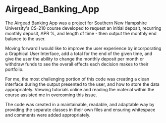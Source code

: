 # Airgead_Banking_App

The Airgead Banking App was a project for Southern New Hampshire University's CS-210 course developed to request an initial deposit, recurring monthly deposit, APR %, and length of time - then output the monthly end balance to the user. 

Moving forward I would like to improve the user experience by incorporating a Graphical User Interface, add a total for the end of the given time, and give the user the ability to change the monthly deposit per month or withdraw funds to see the overall effects each decision makes to their portfolio. 

For me, the most challenging portion of this code was creating a clean interface during the output presented to the user, and how to store the data appropriately. Viewing tutorials online and reading the material within the course assisted me in overcoming this issue.

The code was created in a maintainable, readable, and adaptable way by providing the separate classes in their own files and ensuring whitespace and comments were added appropriately. 

